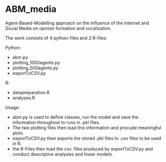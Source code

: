 # ABM_media
Agent-Based-Modelling approach on the influence of the Internet and Social Media on opinion formation and vocalization.

The work consists of 4 python-files and 2 R-files:

Python:
- abm.py
- plotting_1000agents.py
- plotting_500agents.py
- exportToCSV.py

R:
- datapreparation.R
- analyses.R

Usage: 
- abm.py is used to define classes, run the model and save the information throughout to runs in .pkl files. 
- The two plotting files then load this information and procude meaningful plots.
- exportToCSV.py then exports the stored .pkl files to .csv files to be used in R.
- the R-Files then load the csv. files produced by exportToCSV.py and conduct descriptive analysies and linear models.
